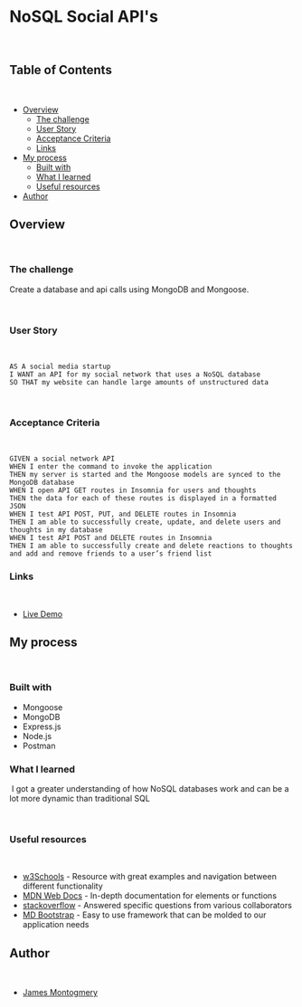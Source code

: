 # NoSQL Social API's
​
## Table of Contents
​
- [Overview](#overview)
  - [The challenge](#the-challenge)
  - [User Story](#user-story)
  - [Acceptance Criteria](#acceptance-criteria)
  - [Links](#links)
- [My process](#my-process)
  - [Built with](#built-with)
  - [What I learned](#what-I-learned)
  - [Useful resources](#useful-resources)
- [Author](#author)
​
## Overview
​
### The challenge
​Create a database and api calls using MongoDB and Mongoose. 

​
### User Story
​
```
AS A social media startup
I WANT an API for my social network that uses a NoSQL database
SO THAT my website can handle large amounts of unstructured data
```
​
### Acceptance Criteria
​
```
GIVEN a social network API
WHEN I enter the command to invoke the application
THEN my server is started and the Mongoose models are synced to the MongoDB database
WHEN I open API GET routes in Insomnia for users and thoughts
THEN the data for each of these routes is displayed in a formatted JSON
WHEN I test API POST, PUT, and DELETE routes in Insomnia
THEN I am able to successfully create, update, and delete users and thoughts in my database
WHEN I test API POST and DELETE routes in Insomnia
THEN I am able to successfully create and delete reactions to thoughts and add and remove friends to a user’s friend list
```

### Links
​
- [Live Demo](https://watch.screencastify.com/v/TTlVZM8Ta4W2gNP7VUqc)
​
## My process
​
### Built with

- ​Mongoose
- MongoDB
- Express.js
- Node.js
- Postman
​
### What I learned
​
I got a greater understanding of how NoSQL databases work and can be a lot more dynamic than traditional SQL

​
### Useful resources
​
- [w3Schools](https://www.w3schools.com/) - Resource with great examples and navigation between different functionality
- [MDN Web Docs](https://developer.mozilla.org/en-US/docs/Learn/JavaScript) - In-depth documentation for elements or functions
- [stackoverflow](https://stackoverflow.com/) - Answered specific questions from various collaborators
- [MD Bootstrap](https://mdbootstrap.com/) - Easy to use framework that can be molded to our application needs

## Author
​
- [James Montogmery](https://github.com/jmonty94)
